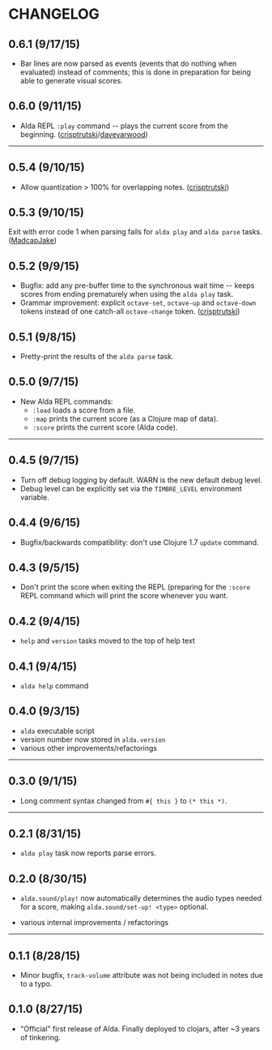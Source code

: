 # CHANGELOG

## 0.6.1 (9/17/15)

* Bar lines are now parsed as events (events that do nothing when evaluated) instead of comments; this is done in preparation for being able to generate visual scores.

## 0.6.0 (9/11/15)

* Alda REPL `:play` command -- plays the current score from the beginning. ([crisptrutski]/[daveyarwood])

---

## 0.5.4 (9/10/15)

* Allow quantization > 100% for overlapping notes. ([crisptrutski])

## 0.5.3 (9/10/15)

Exit with error code 1 when parsing fails for `alda play` and `alda parse` tasks. ([MadcapJake])

## 0.5.2 (9/9/15)

* Bugfix: add any pre-buffer time to the synchronous wait time -- keeps scores from ending prematurely when using the `alda play` task.
* Grammar improvement: explicit `octave-set`, `octave-up` and `octave-down` tokens instead of one catch-all `octave-change` token. ([crisptrutski][crisptrutski])

## 0.5.1 (9/8/15)

* Pretty-print the results of the `alda parse` task.

## 0.5.0 (9/7/15)

* New Alda REPL commands:
  * `:load` loads a score from a file.
  * `:map` prints the current score (as a Clojure map of data).
  * `:score` prints the current score (Alda code).

---

## 0.4.5 (9/7/15)

* Turn off debug logging by default. WARN is the new default debug level.
* Debug level can be explicitly set via the `TIMBRE_LEVEL` environment variable.

## 0.4.4 (9/6/15)

* Bugfix/backwards compatibility: don't use Clojure 1.7 `update` command.

## 0.4.3 (9/5/15)

* Don't print the score when exiting the REPL (preparing for the `:score` REPL command which will print the score whenever you want.

## 0.4.2 (9/4/15)

* `help` and `version` tasks moved to the top of help text

## 0.4.1 (9/4/15)

* `alda help` command

## 0.4.0 (9/3/15)

* `alda` executable script
* version number now stored in `alda.version`
* various other improvements/refactorings

---

## 0.3.0 (9/1/15)

* Long comment syntax changed from `#{ this }` to `(* this *)`.

---

## 0.2.1 (8/31/15)

* `alda play` task now reports parse errors.

## 0.2.0 (8/30/15)

* `alda.sound/play!` now automatically determines the audio types needed for a score, making `alda.sound/set-up! <type>` optional.

* various internal improvements / refactorings

---

## 0.1.1 (8/28/15)

* Minor bugfix, `track-volume` attribute was not being included in notes due to a typo.

## 0.1.0 (8/27/15)

* "Official" first release of Alda. Finally deployed to clojars, after ~3 years of tinkering. 

[daveyarwood]: https://github.com/daveyarwood
[crisptrutski]: https://github.com/crisptrutski
[MadCapJake]: https://github.com/MadcapJake
